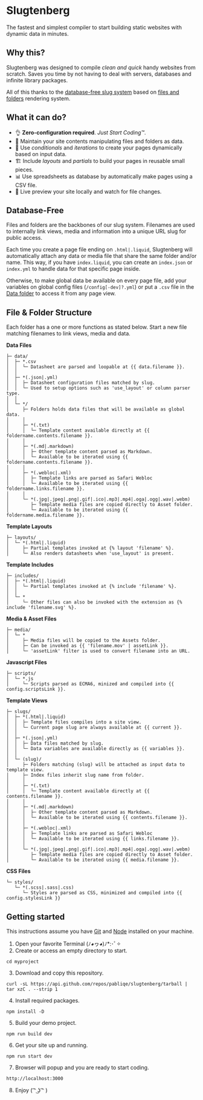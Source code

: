 # Slugtenberg
The fastest and simplest compiler to start building static websites with dynamic data in minutes.

## Why this?
Slugtenberg was designed to compile *clean and quick* handy websites from scratch. Saves you time by not having to deal with servers, databases and infinite library packages.

All of this thanks to the [database-free slug system](#database-free) based on [files and folders](#file--folder-basics) rendering system.

## What it can do?
* 👌 **Zero-configuration required**. _Just Start Coding™️_.
* 📂 Maintain your site contents manipulating files and folders as data.
* 🤔 Use *conditionals* and *iterations* to create your pages dynamically based on input data.
* 🏗 Include *layouts* and *partials* to build your pages in reusable small pieces. 
* 📊 Use spreadsheets as database by automatically make pages using a CSV file.
* 🚀 Live preview your site locally and watch for file changes.

## Database-Free

Files and folders are the backbones of our slug system. Filenames are used to internally link views, media and information into a unique URL slug for public access.

Each time you create a page file ending on `.html|.liquid`, Slugtenberg will automatically attach any data or media file that share the same folder and/or name. This way, if you have `index.liquid`, you can create an `index.json` or `index.yml` to handle data for that specific page inside.

Otherwise, to make global data be available on every page file, add your variables on global config files (`/config[-dev]?.yml`) or put a `.csv` file in the [Data folder](#file--folder-basics) to access it from any page view.

## File & Folder Structure
Each folder has a one or more functions as stated below. Start a new file matching filenames to link views, media and data.

**Data Files**

```
├─ data/
│  ├─ *.csv
│  │  └─ Datasheet are parsed and loopable at {{ data.filename }}.
│  │
│  ├─ *(.json|.yml)
│  │  ├─ Datasheet configuration files matched by slug.
│  │  └─ Used to setup options such as 'use_layout' or column parser type.
│  │
│  └─ */
│     ├─ Folders holds data files that will be available as global data.
│     │
│     ├─ *(.txt)
│     │  └─ Template content available directly at {{ foldername.contents.filename }}.
│     │
│     ├─ *(.md|.markdown)
│     │  ├─ Other template content parsed as Markdown.
│     │  └─ Available to be iterated using {{ foldername.contents.filename }}.
│     │
│     ├─ *(.webloc|.xml)
│     │  ├─ Template links are parsed as Safari Webloc
│     │  └─ Available to be iterated using {{ foldername.links.filename }}.
│     │
│     └─ *(.jpg|.jpeg|.png|.gif|.ico|.mp3|.mp4|.oga|.ogg|.wav|.webm)
│        ├─ Template media files are copied directly to Asset folder.
│        └─ Available to be iterated using {{ foldername.media.filename }}.
```

**Template Layouts**

```
├─ layouts/
│  └─ *(.html|.liquid)
│     ├─ Partial templates invoked at {% layout 'filename' %}.
│     └─ Also renders datasheets when 'use_layout' is present.
```

**Template Includes**

```
├─ includes/
│  ├─ *(.html|.liquid)
│  │  └─ Partial templates invoked at {% include 'filename' %}.
│  │
│  └─ *
│     └─ Other files can also be invoked with the extension as {% include 'filename.svg' %}.
```

**Media & Asset Files**

```
├─ media/
│  └─ *
│     ├─ Media files will be copied to the Assets folder.
│     ├─ Can be invoked as {{ 'filename.mov' | assetLink }}.
│     └─ 'assetLink' filter is used to convert filename into an URL.
```

**Javascript Files**

```
├─ scripts/
│  └─ *.js
│     └─ Scripts parsed as ECMA6, minized and compiled into {{ config.scriptsLink }}.
```

**Template Views**

```
├─ slugs/
│  ├─ *(.html|.liquid)
│  │  ├─ Template files compiles into a site view.
│  │  └─ Current page slug are always available at {{ current }}.
│  │
│  ├─ *(.json|.yml)
│  │  ├─ Data files matched by slug.
│  │  └─ Data variables are available directly as {{ variables }}.
│  │
│  └─ (slug)/
│     ├─ Folders matching (slug) will be attached as input data to template view.
│     ├─ Index files inherit slug name from folder.
│     │
│     ├─ *(.txt)
│     │  └─ Template content available directly at {{ contents.filename }}.
│     │
│     ├─ *(.md|.markdown)
│     │  ├─ Other template content parsed as Markdown.
│     │  └─ Available to be iterated using {{ contents.filename }}.
│     │
│     ├─ *(.webloc|.xml)
│     │  ├─ Template links are parsed as Safari Webloc
│     │  └─ Available to be iterated using {{ links.filename }}.
│     │
│     └─ *(.jpg|.jpeg|.png|.gif|.ico|.mp3|.mp4|.oga|.ogg|.wav|.webm)
│        ├─ Template media files are copied directly to Asset folder.
│        └─ Available to be iterated using {{ media.filename }}.
```

**CSS Files**

```
└─ styles/
   └─ *(.scss|.sass|.css)
      └─ Styles are parsed as CSS, minimized and compiled into {{ config.stylesLink }}
```

## Getting started
This instructions assume you have [Git](https://git-scm.com/book/en/v2/Getting-Started-Installing-Git) and [Node](https://nodejs.org/es/download/) installed on your machine.

1. Open your favorite Terminal (ﾉ◕ヮ◕)ﾉ*:･ﾟ✧
2. Create or access an empty directory to start.
```
cd myproject
```
3. Download and copy this repository.
```
curl -sL https://api.github.com/repos/pabliqe/slugtenberg/tarball | tar xzC . --strip 1
```
4. Install required packages.
```
npm install -D
```
5. Build your demo project.
```
npm run build dev
```
6. Get your site up and running.
```
npm run start dev
```
7. Browser will popup and you are ready to start coding.
```
http://localhost:3000
```
8. Enjoy
( ͡ᵔ ͜ʖ ͡ᵔ )
